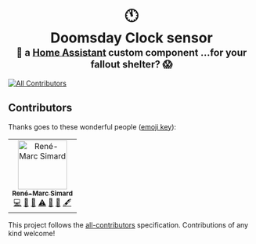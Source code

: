 <h1 align="center">
  <a name="top">🕚</a><br/>Doomsday Clock sensor<br/> <sup><sub>🏡 a <a href="https://www.home-assistant.io/">Home Assistant</a> custom component ...for your fallout shelter? 😱</sub></sup>
</h1>

[![All Contributors](https://img.shields.io/badge/all_contributors-1-orange.svg)](#contributors-)

## Contributors

Thanks goes to these wonderful people ([emoji key](https://allcontributors.org/docs/en/emoji-key)):

<!-- ALL-CONTRIBUTORS-LIST:START - Do not remove or modify this section -->
<!-- prettier-ignore -->
<table><tr><td align="center"><a href="https://renemarc.com/"><img src="https://avatars3.githubusercontent.com/u/13276793?v=4" width="100px;" alt="René-Marc Simard"/><br /><sub><b>René-Marc Simard</b></sub></a><br /><a href="https://github.com/renemarc/bots-testing-ground/commits?author=renemarc" title="Code">💻</a> <a href="https://github.com/renemarc/bots-testing-ground/commits?author=renemarc" title="Documentation">📖</a> <a href="#ideas-renemarc" title="Ideas, Planning, & Feedback">🤔</a> <a href="https://github.com/renemarc/bots-testing-ground/commits?author=renemarc" title="Tests">⚠️</a> <a href="#maintenance-renemarc" title="Maintenance">🚧</a> <a href="#blog-renemarc" title="Blogposts">📝</a> <a href="#content-renemarc" title="Content">🖋</a></td></tr></table>

<!-- ALL-CONTRIBUTORS-LIST:END -->

This project follows the [all-contributors](https://github.com/all-contributors/all-contributors) specification. Contributions of any kind welcome!

